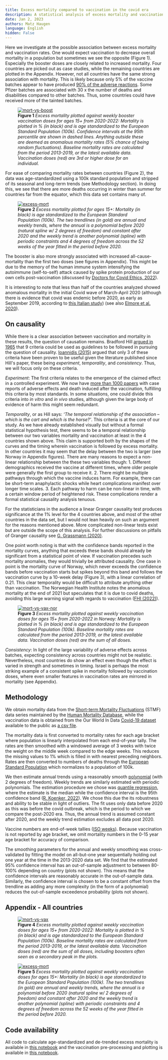```yaml
---
title: Excess mortality compared to vaccination in the covid era 
description: A statistical analysis of excess mortality and vaccination association.
date: Jan 2, 2023
authors: Matz Haugen
language: English
hidden: False
---
```


Here we investigate at the possible association between excess mortality and vaccination rates. One would expect vaccination to decrease overall mortality in a population but sometimes we see the opposite (Figure 1). Especially the booster doses are closely related to increased mortality. Four countries are picked out as case studies, while the remaining countries are plotted in the Appendix. However, not all countries have the same strong association with mortality. This is likely because only 5% of the vaccine batches appear to have produced [90% of the adverse reactions](https://www.howbadismybatch.com). Some Pfizer batches are associated with 30 x the number of deaths and disabilities compared to other batches. Thus, some countries could have received more of the tainted batches.


<figure>
<a target="_blank" href="/excess-mort-en/special_countries_mortality_vs_booster_adult_age_b_sex.jpg">
  <img class="mort-img" src="/excess-mort-en/special_countries_mortality_vs_booster_adult_age_b_sex.jpg" alt="mort-vs-boost">
</a>
<figcaption>
  <b> Figure 1 </b> <i> Excess mortality plotted against weekly booster vaccination doses for ages 15+ from 2020-2022: Mortality is plotted in % (in black) and is age standardized to the European Standard Population (100k). Confidence intervals at the 95th percentile are shown in dashed lines. Anything outside these are deemed as anomalous mortality rates (5% chance of being random fluctuations). Baseline mortality rates are calculated from the period 2013-2019, or the latest available data. Vaccination doses (red) are 3rd or higher dose for an individual.  </i>
  </figcaption>
</figure>

For ease of comparing mortality rates between countries (Figure 2), the data was age-standardized using a 100k standard population and stripped of its seasonal and long-term trends (see Methodology section). In doing this, we see that there are more deaths occurring in winter than summer for countries far from the equator, which this data set contains many of. 

<figure>
<a target="_blank" href="/excess-mort-en/special_countries_mortality_w_trend_b_gender_adult_age.jpg">
  <img class="mort-img" src="/excess-mort-en/special_countries_mortality_w_trend_b_gender_adult_age.jpg" alt="excess-mort">
</a>
<figcaption>
  <b> Figure 2 </b> <i> Excess mortality plotted for ages 15+: Mortality (in black) is age standardized to the European Standard Population (100k). The two trendlines (in gold) are annual and weekly trends, where the annual is a polynomial before 2020 (natural spline w/ 2 degrees of freedom) and constant after 2020 and the weekly trend is another polynomial (spline) with periodic constraints and 4 degrees of freedom across the 52 weeks of the year fitted in the period before 2020. </i>
  </figcaption>
</figure>

The booster is also more strongly associated with increased all-cause-mortality than the first two doses (see figures in Appendix). This might be due to the memory of the human immune system intensifying the autoimmune (self-to-self) attack caused by spike protein production of our own cells post-vaccination (discussed by [Doctors for Covid Ethics, 2022](https://doctors4covidethics.org/boosting-blood-clots-and-leaky-vessels-the-dangers-of-covid-19-vaccines-and-booster-shots/)).

It is interesting to note that less than half of the countries analyzed showed anomalous mortality in the initial Covid wave of March-April 2020 (although there is evidence that covid was endemic before 2020, as early as September 2019, according to [this Italian study](https://journals.sagepub.com/doi/full/10.1177/0300891620974755)) (see also [Elmore et al. 2020](https://www.jmir.org/2020/9/e21562)).

## On causality

While there is a clear association between vaccination and mortality in these results, the question of causation remains. Bradford Hill [argued in 1965](https://journals.sagepub.com/doi/pdf/10.1177/003591576505800503) that 9 criteria could be used as guidelines to be followed in pursuing the question of causality. [Ioannidis (2015)](https://doi.org/10.1002/sim.6825) argued that only 3 of these criteria have been proven to be useful given the literature published since Hill's paper, these being _experiment_, _temporality_, and _consistency_. Thus, we will focus only on these criteria.

_Experiment_: The first criteria relates to the emergence of the claimed effect in a controlled experiment. We now have [more than 1000 papers](https://react19.org/1250-covid-vaccine-reports/) with case reports of adverse effects and death induced after the vaccination, fulfilling this criteria by most standards. In some situations, one could divide this criteria into _in vitro_ and _in vivo_ studies, although given the large body of evidence of harm this might seem redundant. 

_Temporality_, or as Hill says: _‘The temporal relationship of the association – which is the cart and which is the horse?'_. This criteria is at the core of our study. As we have already established visually but without a formal statistical hypothesis test, there seems to be a temporal relationship between our two variables mortality and vaccination at least in the 4 countries shown above. This claim is supported both by the shapes of the curves and the timing wherein vaccination is followed by excess mortality. In other countries it may seem that the delay between the two is larger (see Norway in Appendix figures). There are many reasons to expect a non-linear relationship between the these two variables though: 1. Different demographics received the vaccine at different times, where older people were generally the first group to receive it. 2. There might be multiple pathways through which the vaccine induces harm. For example, there can be short-term anaphylactic shocks while heart complications manifest over longer time scales. 3. Each pathway to harm can be non-linear in time, with a certain window period of heightened risk. These complications render a formal statistical causality analysis tenuous. 

For the statisticians in the audience a linear Granger causality test produces significance at the 1% level for the 4 countries above, and most of the other countries in the data set, but I would not lean heavily on such an argument for the reasons mentioned above. More complicated non-linear tests exist but are outside the scope of this analysis. For further discussions on pitfalls of Granger causality see [G. Grassmann (2020)](https://www.ncbi.nlm.nih.gov/pmc/articles/PMC7578691/). 

One point worth noting is that with the confidence bands reported in the mortality curves, anything that exceeds these bands should already be significant from a statistical point of view. If vaccination precedes such mortality anomalies, they would trivially be attributed causality. One case in point is the mortality curve of Norway, which never exceeds the confidence bands before vaccination starts but spikes beyond this band and follows the vaccination curve by a 10-week delay (Figure 3), with a linear correlation of 0.21. This clear temporality would be difficult to attribute anything other than vaccination. The Norwegian Health Institute notes the anomalous mortality at the end of 2021 but speculates that it is due to covid deaths, avoiding this large warning signal with regards to vaccination ([FHI (2022)](https://www.fhi.no/nyheter/2022/overdodelighet-pa-7-prosent-i-2022/)).

<figure>
<a target="_blank" href="/excess-mort-en/norway_mortality_vs_vaccine_shifted_mid_age_m_sex.jpg">
  <img class="mort-img" src="/excess-mort-en/norway_mortality_vs_vaccine_shifted_mid_age_m_sex.jpg" alt="mort-vs-vax-nor">
</a>
<figcaption>
  <b> Figure 3 </b> <i> Excess mortality plotted against weekly vaccination doses for ages 15+ from 2020-2022 in Norway: Mortality is plotted in % (in black) and is age standardized to the European Standard Population (100k). Baseline mortality rates are calculated from the period 2013-2019, or the latest available data. Vaccination doses (red) are the sum of all doses. </i>
  </figcaption>
</figure>

_Consistency_: In light of the large variability of adverse effects across batches, expecting consistency across countries might not be realistic. Nevertheless, most countries do show an effect even though the effect is varied in strength and sometimes in timing. Israel is perhaps the most striking example of a consistent spike in mortality followed by vaccination doses, where even smaller features in vaccination rates are mirrored in mortality (see Appendix). 


## Methodology

We obtain mortality data from the [Short-term Mortality Fluctuations](https://www.mortality.org/Data/STMF) (STMF) data series maintained by the [Human Mortality Database](https://www.mortality.org/Home/Index), while the vaccination data is obtained from the Our World In Data [Covid-19 dataset](https://github.com/owid/covid-19-data) available to the public as [a csv file](https://github.com/owid/covid-19-data/raw/master/public/data/vaccinations/vaccinations.csv). 

The mortality data is first converted to mortality rates for each age bracket where population is linearly interpolated from each end-of-year tally. The rates are then smoothed with a windowed average of 3 weeks with twice the weight on the middle week compared to the edge weeks. This reduces the missing values to 1% which is filled in with nearest preceding neighbors. Rates are then converted to numbers of deaths through the [European Standard Population](https://www.opendata.nhs.scot/dataset/standard-populations/resource/edee9731-daf7-4e0d-b525-e4c1469b8f69) which normalizes to a population of 100k. 

We then estimate annual trends using a reasonably smooth [polynomial](https://en.wikipedia.org/wiki/Spline_(mathematics)#Algorithm_for_computing_natural_cubic_splines) (with 2 degrees of freedom). Weekly trends are similarly estimated with periodic polynomials. The estimation procedure we chose was [quantile regression](https://en.wikipedia.org/wiki/Quantile_regression), where the estimate is the median while the confidence interval is the 95th confidence band ([R. Koenker, 2022](https://cran.r-project.org/web/packages/quantreg/quantreg.pdf)). We chose this due the its robustness and ability to be stable in light of outliers. The fit uses only data before 2020 as this was before the covid outbreak, which is the period to which we compare the post-2020 era. Thus, the annual trend is assumed constant after 2020, and the weekly trend estimation excludes all data post 2020.  

Vaccine numbers are end-of-week tallies ([ISO weeks](https://en.wikipedia.org/wiki/ISO_week_date)). Because vaccination is not reported by age bracket, we omit mortality numbers in the 0-15 year age bracket for accuracy of comparison. 

The smoothing parameters for the annual and weekly smoothing was cross-validated by fitting the model on all-but-one year sequentially holding out one year at the time in the 2013-2020 data set. We find that the estimated 95% confidence interval has an out-of-sample adjustment to between 80-100% depending on country (plots not shown). This means that the confidence intervals are reasonably accurate in the out-of-sample data. Similarly, the confidence interval is chosen to be a constant offset from the trendline as adding any more complexity (in the form of a polynomial) reduces the out-of-sample exceedence probability (plots not shown).

## Appendix - All countries

<figure>
<a target="_blank" href="/excess-mort-en/all_countries_mortality_vs_vax_adult_age_b_sex.jpg">
  <img class="mort-img-small" src="/excess-mort-en/all_countries_mortality_vs_vax_adult_age_b_sex.jpg" alt="mort-vs-vax">
</a>
<figcaption>
  <b> Figure 4 </b> <i> Excess mortality plotted against weekly vaccination doses for ages 15+ from 2020-2022: Mortality is plotted in % (in black) and is age standardized to the European Standard Population (100k). Baseline mortality rates are calculated from the period 2013-2019, or the latest available data. Vaccination doses (red) are the sum of all doses, including boosters often seen as a secondary peak in the plots.  </i>
  </figcaption>
</figure>


<figure>
<a target="_blank" href="/excess-mort-en/all_countries_mortality_w_trend_b_gender_adult_age.jpg">
  <img class="mort-img-small" src="/excess-mort-en/all_countries_mortality_w_trend_b_gender_adult_age.jpg" alt="excess-mort">
</a>
<figcaption>
  <b> Figure 5 </b> <i> Excess mortality plotted against weekly vaccination doses for ages 15+: Mortality (in black) is age standardized to the European Standard Population (100k). The two trendlines (in gold) are annual and weekly trends, where the annual is a polynomial before 2020 (natural spline w/ 2 degrees of freedom) and constant after 2020 and the weekly trend is another polynomial (spline) with periodic constraints and 4 degrees of freedom across the 52 weeks of the year fitted in the period before 2020. </i>
  </figcaption>
</figure>


## Code availability
All code to calculate age-standardized and de-trended excess mortality is available in [this notebook](https://nbviewer.org/url/www.matzhaugen.com/excess-mort-en/all_countries.ipynb) and the vaccination pre-processing and plotting is available in [this notebook](https://nbviewer.org/url/www.matzhaugen.com/excess-mort-en/all_countries_vacc_py.ipynb).